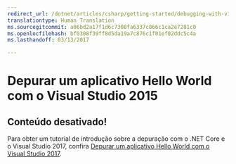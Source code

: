 ```yaml
---
redirect_url: /dotnet/articles/csharp/getting-started/debugging-with-visual-studio-2017
translationtype: Human Translation
ms.sourcegitcommit: a06bd2a17f1d6c7308fa6337c866c1ca2e7281c0
ms.openlocfilehash: bf0308f39ff8d5da19a7c876c1f01ef02ddc5c4a
ms.lasthandoff: 03/13/2017

---
```


# <a name="debugging-your-hello-world-application-with-visual-studio-2015"></a>Depurar um aplicativo Hello World com o Visual Studio 2015 #

## <a name="content-retired"></a>Conteúdo desativado!

Para obter um tutorial de introdução sobre a depuração com o .NET Core e o Visual Studio 2017, confira [Depurar um aplicativo Hello World com o Visual Studio 2017](debugging-with-visual-studio-2017.md).
